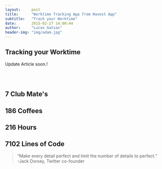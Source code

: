 ```yaml
---
layout:     post
title:      "Worktime Tracking App from Havest App"
subtitle:   "Track your Worktime"
date:       2015-02-27 14:00:44
author:     "Lucas Gatsas"
header-img: "img/adam.jpg"
---
```

<h2 class="section-heading">Tracking your Worktime </h2>

Update Article soon.! 

<!--
<div class="row">
        <div class="col-md-4"></div>
        <div class="col-md-4"><img class="img-circle img-responsive img-center" src="{{ site.baseurl }}/img/9k=.jpg" alt="">  <h3>Helen V. Holmes
                    <small>Designer and Front-End Web Developer @Capital One - U.S.A</small>
                </h3></div>
        <div class="col-md-4"></div>
      </div>
-->


<!--
<a href="#">
    <img src="{{ site.baseurl }}/img/digital_ocean.png" alt="Post Sample Image" style="width:100%">
</a>

-->
<br><br>

<h2 class="section-heading">7 Club Mate's</h2>

<h2 class="section-heading">186 Coffees</h2>

<h2 class="section-heading">216 Hours</h2>

<h2 class="section-heading">7102 Lines of Code</h2>

<blockquote>
“Make every detail perfect and limit the number of details to perfect.” -Jack Dorsey, Twitter co-founder
</blockquote>